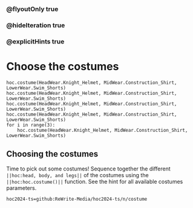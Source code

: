 ### @flyoutOnly true
### @hideIteration true
### @explicitHints true

# Choose the costumes

```python-template
hoc.costume(HeadWear.Knight_Helmet, MidWear.Construction_Shirt, LowerWear.Swim_Shorts)
hoc.costume(HeadWear.Knight_Helmet, MidWear.Construction_Shirt, LowerWear.Swim_Shorts)
hoc.costume(HeadWear.Knight_Helmet, MidWear.Construction_Shirt, LowerWear.Swim_Shorts)
hoc.costume(HeadWear.Knight_Helmet, MidWear.Construction_Shirt, LowerWear.Swim_Shorts)
for i in range(3):
    hoc.costume(HeadWear.Knight_Helmet, MidWear.Construction_Shirt, LowerWear.Swim_Shorts)
```

## Choosing the costumes
Time to pick out some costumes! Sequence together the different ``||hoc:head, body, and legs||`` of the costumes using the ``||hoc:hoc.costume()||`` function. See the hint for all available costumes parameters.


```package
hoc2024-ts=github:ReWrite-Media/hoc2024-ts/n/costume
```